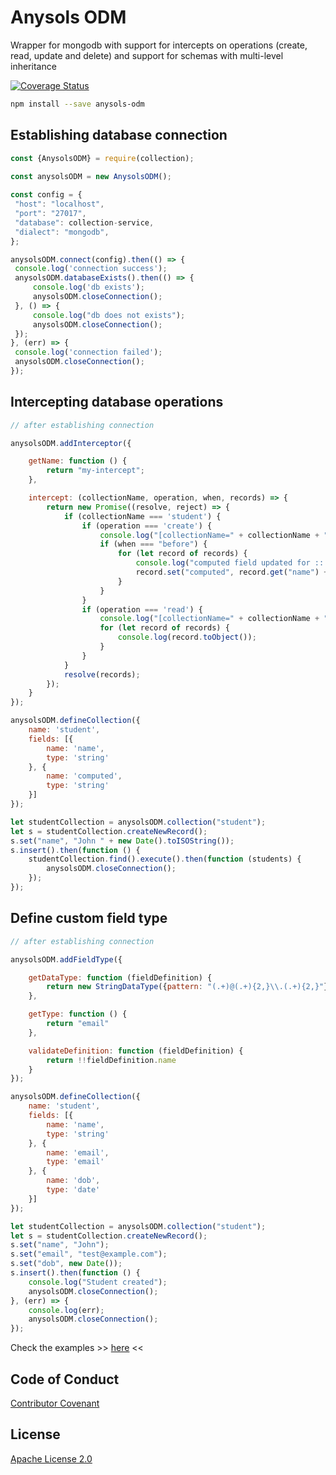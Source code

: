 # Anysols ODM
Wrapper for mongodb with support for intercepts on operations (create, read, update and delete) and support for schemas with multi-level inheritance

[![Coverage Status](https://coveralls.io/repos/github/anysols/anysols-odm/badge.svg?branch=master)](https://coveralls.io/github/anysols/anysols-model?branch=master)

```bash
npm install --save anysols-odm
```
## Establishing database connection
```js
const {AnysolsODM} = require(collection);

const anysolsODM = new AnysolsODM();
 
const config = {
 "host": "localhost",
 "port": "27017",
 "database": collection-service,
 "dialect": "mongodb",
};

anysolsODM.connect(config).then(() => {
 console.log('connection success');
 anysolsODM.databaseExists().then(() => {
     console.log('db exists');
     anysolsODM.closeConnection();
 }, () => {
     console.log("db does not exists");
     anysolsODM.closeConnection();
 });
}, (err) => {
 console.log('connection failed');
 anysolsODM.closeConnection();
});

```

## Intercepting database operations
```js
// after establishing connection

anysolsODM.addInterceptor({

    getName: function () {
        return "my-intercept";
    },

    intercept: (collectionName, operation, when, records) => {
        return new Promise((resolve, reject) => {
            if (collectionName === 'student') {
                if (operation === 'create') {
                    console.log("[collectionName=" + collectionName + ", operation=" + operation + ", when=" + when + "]");
                    if (when === "before") {
                        for (let record of records) {
                            console.log("computed field updated for :: " + record.get('name'));
                            record.set("computed", record.get("name") + " +++ computed");
                        }
                    }
                }
                if (operation === 'read') {
                    console.log("[collectionName=" + collectionName + ", operation=" + operation + ", when=" + when + "]");
                    for (let record of records) {
                        console.log(record.toObject());
                    }
                }
            }
            resolve(records);
        });
    }
});

anysolsODM.defineCollection({
    name: 'student',
    fields: [{
        name: 'name',
        type: 'string'
    }, {
        name: 'computed',
        type: 'string'
    }]
});

let studentCollection = anysolsODM.collection("student");
let s = studentCollection.createNewRecord();
s.set("name", "John " + new Date().toISOString());
s.insert().then(function () {
    studentCollection.find().execute().then(function (students) {
        anysolsODM.closeConnection();
    });
});
```

## Define custom field type
```js
// after establishing connection

anysolsODM.addFieldType({

    getDataType: function (fieldDefinition) {
        return new StringDataType({pattern: "(.+)@(.+){2,}\\.(.+){2,}"})
    },

    getType: function () {
        return "email"
    },

    validateDefinition: function (fieldDefinition) {
        return !!fieldDefinition.name
    }
});

anysolsODM.defineCollection({
    name: 'student',
    fields: [{
        name: 'name',
        type: 'string'
    }, {
        name: 'email',
        type: 'email'
    }, {
        name: 'dob',
        type: 'date'
    }]
});

let studentCollection = anysolsODM.collection("student");
let s = studentCollection.createNewRecord();
s.set("name", "John");
s.set("email", "test@example.com");
s.set("dob", new Date());
s.insert().then(function () {
    console.log("Student created");
    anysolsODM.closeConnection();
}, (err) => {
    console.log(err);
    anysolsODM.closeConnection();
});
```

Check the examples >> [here](./examples) <<

## Code of Conduct
[Contributor Covenant](/CODE_OF_CONDUCT.md)

## License
[Apache License 2.0](/LICENSE)
